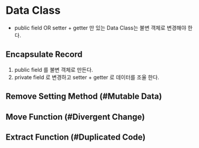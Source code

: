 # Data Class
* public field OR setter + getter 만 있는 Data Class는 불변 객체로 변경해야 한다.

## Encapsulate Record
1. public field 를 불변 객체로 만든다.
2. private field 로 변경하고 setter + getter 로 데이터를 조율 한다. 

## Remove Setting Method (#Mutable Data)
## Move Function (#Divergent Change)
## Extract Function (#Duplicated Code)
